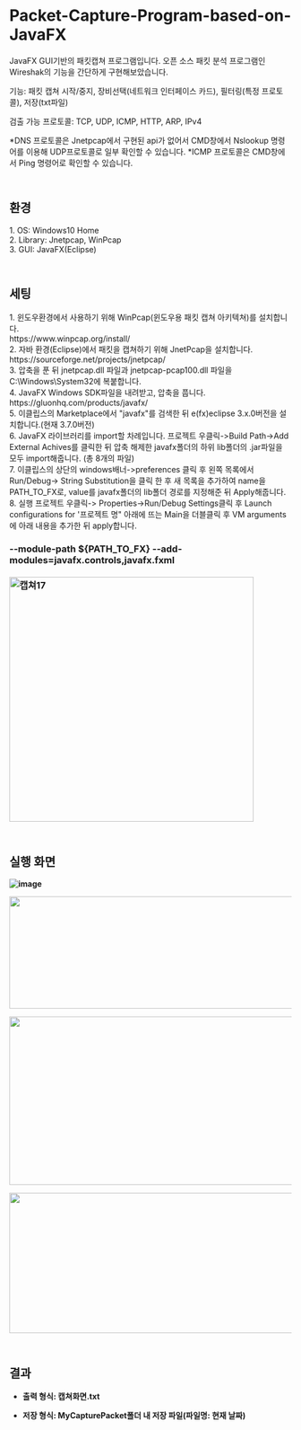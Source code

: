 # Packet-Capture-Program-based-on-JavaFX
JavaFX GUI기반의 패킷캡쳐 프로그램입니다. 오픈 소스 패킷 분석 프로그램인 Wireshak의 기능을 간단하게 구현해보았습니다.

기능: 패킷 캡쳐 시작/중지, 장비선택(네트워크 인터페이스 카드), 필터링(특정 프로토콜), 저장(txt파일)

검출 가능 프로토콜: TCP, UDP, ICMP, HTTP, ARP, IPv4

*DNS 프로토콜은 Jnetpcap에서 구현된 api가 없어서 CMD창에서 Nslookup 명령어를 이용해 UDP프로토콜로 일부 확인할 수 있습니다.
*ICMP 프로토콜은 CMD창에서 Ping 명령어로 확인할 수 있습니다.


<h2><br>환경</h3>
1. OS: Windows10 Home</br>
2. Library: Jnetpcap, WinPcap<br>
3. GUI: JavaFX(Eclipse)</br>

<h2><br>세팅</h3>
1. 윈도우환경에서 사용하기 위해 WinPcap(윈도우용 패킷 캡쳐 아키텍쳐)를 설치합니다.<br>
 https://www.winpcap.org/install/<br>
2. 자바 환경(Eclipse)에서 패킷을 캡쳐하기 위해 JnetPcap을 설치합니다.<br>
https://sourceforge.net/projects/jnetpcap/<br>
3. 압축을 푼 뒤 jnetpcap.dll 파일과 jnetpcap-pcap100.dll 파일을 C:\Windows\System32에 복붙합니다.<br>
4. JavaFX Windows SDK파일을 내려받고, 압축을 풉니다.<br>
https://gluonhq.com/products/javafx/<br>
5. 이클립스의 Marketplace에서 "javafx"를 검색한 뒤 e(fx)eclipse 3.x.0버전을 설치합니다.(현재 3.7.0버전)<br>
6. JavaFX 라이브러리를 import할 차례입니다. 프로젝트 우클릭->Build Path->Add External Achives를 클릭한 뒤 압축 해제한 javafx폴더의 하위 lib폴더의 .jar파일을 모두 import해줍니다. (총 8개의 파일)<br>
7. 이클립스의 상단의 windows배너->preferences 클릭 후 왼쪽 목록에서 Run/Debug-> String Substitution을 클릭 한 후 새 목록을 추가하여 name을 PATH_TO_FX로, value를 javafx폴더의 lib폴더 경로를 지정해준 뒤 Apply해줍니다.<br>
8. 실행 프로젝트 우클릭-> Properties->Run/Debug Settings클릭 후 Launch configurations for '프로젝트 명" 아래에 뜨는 Main을 더블클릭 후 VM arguments에 아래 내용을 추가한 뒤 apply합니다.<br>
<b><h3>--module-path ${PATH_TO_FX} --add-modules=javafx.controls,javafx.fxml<br><br>
  
<img width="436" alt="캡쳐17" src="https://user-images.githubusercontent.com/67903177/132025357-27a75152-d1eb-43c9-828a-c7162556c042.PNG">
 <h2><br>실행 화면</h3>
 
 ![image](https://user-images.githubusercontent.com/67903177/132029217-b84bd3f2-52a8-4340-ad2e-9d65ee7070ec.png)
 
<img src="https://user-images.githubusercontent.com/67903177/132027921-7daad103-4328-401a-a930-0674a852be1d.png" width="800" height="200"/><br>
 
<img src="https://user-images.githubusercontent.com/67903177/132028766-7678313a-ca91-4369-bd4d-1566c86fd20e.png" width="800" height="300"/><br>
 
<img src="https://user-images.githubusercontent.com/67903177/132029804-d5a20e71-63c2-49e5-94ee-06aefd44ed4b.png" width="700" height="250"/><br>

 <h2><br>결과</h3>
 
   - 출력 형식: 캡쳐화면.txt
 
   - 저장 형식: MyCapturePacket폴더 내 저장 파일(파일명: 현재 날짜)
 



